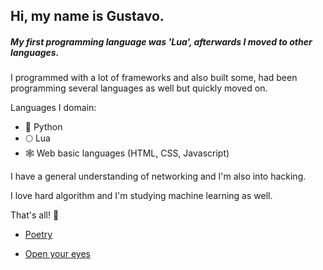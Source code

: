 ## Hi, my name is Gustavo.
##### My first programming language was 'Lua', afterwards I moved to other languages.

I programmed with a lot of frameworks and also built some, had been programming several languages as well but quickly moved on.

Languages I domain:
- :snake: Python
- :full_moon: Lua
- :spider_web: Web basic languages (HTML, CSS, Javascript)

I have a general understanding of networking and I'm also into hacking.

I love hard algorithm and I'm studying machine learning as well.

That's all! :rose:


- [Poetry](citerate.neocities.org)

- [Open your eyes](volentie.neocities.org)
